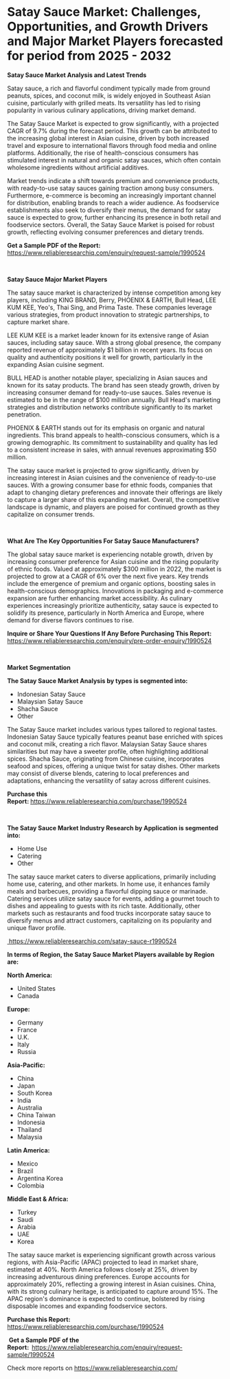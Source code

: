 <p><h1>Satay Sauce Market: Challenges, Opportunities, and Growth Drivers and Major Market Players forecasted for period from 2025 - 2032</h1></p><p><strong>Satay Sauce Market Analysis and Latest Trends</strong></p>
<p><p>Satay sauce, a rich and flavorful condiment typically made from ground peanuts, spices, and coconut milk, is widely enjoyed in Southeast Asian cuisine, particularly with grilled meats. Its versatility has led to rising popularity in various culinary applications, driving market demand.</p><p>The Satay Sauce Market is expected to grow significantly, with a projected CAGR of 9.7% during the forecast period. This growth can be attributed to the increasing global interest in Asian cuisine, driven by both increased travel and exposure to international flavors through food media and online platforms. Additionally, the rise of health-conscious consumers has stimulated interest in natural and organic satay sauces, which often contain wholesome ingredients without artificial additives.</p><p>Market trends indicate a shift towards premium and convenience products, with ready-to-use satay sauces gaining traction among busy consumers. Furthermore, e-commerce is becoming an increasingly important channel for distribution, enabling brands to reach a wider audience. As foodservice establishments also seek to diversify their menus, the demand for satay sauce is expected to grow, further enhancing its presence in both retail and foodservice sectors. Overall, the Satay Sauce Market is poised for robust growth, reflecting evolving consumer preferences and dietary trends.</p></p>
<p><strong>Get a Sample PDF of the Report:&nbsp;</strong> <a href="https://www.reliableresearchiq.com/enquiry/request-sample/1990524?utm_campaign=2463&utm_medium=2&utm_source=Github&utm_content=ia&utm_term=05042025&utm_id=satay-sauce">https://www.reliableresearchiq.com/enquiry/request-sample/1990524</a></p>
<p>&nbsp;</p>
<p><strong>Satay Sauce Major Market Players</strong></p>
<p><p>The satay sauce market is characterized by intense competition among key players, including KING BRAND, Berry, PHOENIX & EARTH, Bull Head, LEE KUM KEE, Yeo's, Thai Sing, and Prima Taste. These companies leverage various strategies, from product innovation to strategic partnerships, to capture market share.</p><p>LEE KUM KEE is a market leader known for its extensive range of Asian sauces, including satay sauce. With a strong global presence, the company reported revenue of approximately $1 billion in recent years. Its focus on quality and authenticity positions it well for growth, particularly in the expanding Asian cuisine segment.</p><p>BULL HEAD is another notable player, specializing in Asian sauces and known for its satay products. The brand has seen steady growth, driven by increasing consumer demand for ready-to-use sauces. Sales revenue is estimated to be in the range of $100 million annually. Bull Head's marketing strategies and distribution networks contribute significantly to its market penetration.</p><p>PHOENIX & EARTH stands out for its emphasis on organic and natural ingredients. This brand appeals to health-conscious consumers, which is a growing demographic. Its commitment to sustainability and quality has led to a consistent increase in sales, with annual revenues approximating $50 million.</p><p>The satay sauce market is projected to grow significantly, driven by increasing interest in Asian cuisines and the convenience of ready-to-use sauces. With a growing consumer base for ethnic foods, companies that adapt to changing dietary preferences and innovate their offerings are likely to capture a larger share of this expanding market. Overall, the competitive landscape is dynamic, and players are poised for continued growth as they capitalize on consumer trends.</p></p>
<p>&nbsp;</p>
<p><strong>What Are The Key Opportunities For Satay Sauce Manufacturers?</strong></p>
<p><p>The global satay sauce market is experiencing notable growth, driven by increasing consumer preference for Asian cuisine and the rising popularity of ethnic foods. Valued at approximately $300 million in 2022, the market is projected to grow at a CAGR of 6% over the next five years. Key trends include the emergence of premium and organic options, boosting sales in health-conscious demographics. Innovations in packaging and e-commerce expansion are further enhancing market accessibility. As culinary experiences increasingly prioritize authenticity, satay sauce is expected to solidify its presence, particularly in North America and Europe, where demand for diverse flavors continues to rise.</p></p>
<p><strong>Inquire or Share Your Questions If Any Before Purchasing This Report:</strong> <a href="https://www.reliableresearchiq.com/enquiry/pre-order-enquiry/1990524?utm_campaign=2463&utm_medium=2&utm_source=Github&utm_content=ia&utm_term=05042025&utm_id=satay-sauce">https://www.reliableresearchiq.com/enquiry/pre-order-enquiry/1990524</a></p>
<p>&nbsp;</p>
<p><strong>Market Segmentation</strong></p>
<p><strong>The Satay Sauce Market Analysis by types is segmented into:</strong></p>
<p><ul><li>Indonesian Satay Sauce</li><li>Malaysian Satay Sauce</li><li>Shacha Sauce</li><li>Other</li></ul></p>
<p><p>The Satay Sauce market includes various types tailored to regional tastes. Indonesian Satay Sauce typically features peanut base enriched with spices and coconut milk, creating a rich flavor. Malaysian Satay Sauce shares similarities but may have a sweeter profile, often highlighting additional spices. Shacha Sauce, originating from Chinese cuisine, incorporates seafood and spices, offering a unique twist for satay dishes. Other markets may consist of diverse blends, catering to local preferences and adaptations, enhancing the versatility of satay across different cuisines.</p></p>
<p><strong>Purchase this Report:&nbsp;</strong><a href="https://www.reliableresearchiq.com/purchase/1990524?utm_campaign=2463&utm_medium=2&utm_source=Github&utm_content=ia&utm_term=05042025&utm_id=satay-sauce">https://www.reliableresearchiq.com/purchase/1990524</a></p>
<p>&nbsp;</p>
<p><strong>The Satay Sauce Market Industry Research by Application is segmented into:</strong></p>
<p><ul><li>Home Use</li><li>Catering</li><li>Other</li></ul></p>
<p><p>The satay sauce market caters to diverse applications, primarily including home use, catering, and other markets. In home use, it enhances family meals and barbecues, providing a flavorful dipping sauce or marinade. Catering services utilize satay sauce for events, adding a gourmet touch to dishes and appealing to guests with its rich taste. Additionally, other markets such as restaurants and food trucks incorporate satay sauce to diversify menus and attract customers, capitalizing on its popularity and unique flavor profile.</p></p>
<p><a href="https://www.reliableresearchiq.com/satay-sauce-r1990524?utm_campaign=2463&utm_medium=2&utm_source=Github&utm_content=ia&utm_term=05042025&utm_id=satay-sauce">&nbsp;https://www.reliableresearchiq.com/satay-sauce-r1990524</a></p>
<p><strong>In terms of Region, the Satay Sauce Market Players available by Region are:</strong></p>
<p>
    <p> <strong> North America: </strong>
        <ul>
            <li>United States</li>
            <li>Canada</li>
        </ul>
        </p> 
    <p> <strong> Europe: </strong>
        <ul>
            <li>Germany</li>
            <li>France</li>
            <li>U.K.</li>
            <li>Italy</li>
            <li>Russia</li>
        </ul>
        </p> 
    <p> <strong> Asia-Pacific: </strong>
        <ul>
            <li>China</li>
            <li>Japan</li>
            <li>South Korea</li>
            <li>India</li>
            <li>Australia</li>
            <li>China Taiwan</li>
            <li>Indonesia</li>
            <li>Thailand</li>
            <li>Malaysia</li>
        </ul>
        </p> 
    <p> <strong> Latin America: </strong>
        <ul>
            <li>Mexico</li>
            <li>Brazil</li>
            <li>Argentina Korea</li>
            <li>Colombia</li>
        </ul>
        </p> 
    <p> <strong> Middle East & Africa: </strong>
        <ul>
            <li>Turkey</li>
            <li>Saudi</li>
            <li>Arabia</li>
            <li>UAE</li>
            <li>Korea</li>
        </ul>
    </p>
    </p>
<p><p>The satay sauce market is experiencing significant growth across various regions, with Asia-Pacific (APAC) projected to lead in market share, estimated at 40%. North America follows closely at 25%, driven by increasing adventurous dining preferences. Europe accounts for approximately 20%, reflecting a growing interest in Asian cuisines. China, with its strong culinary heritage, is anticipated to capture around 15%. The APAC region's dominance is expected to continue, bolstered by rising disposable incomes and expanding foodservice sectors.</p></p>
<p><strong>Purchase this Report: </strong><a href="https://www.reliableresearchiq.com/purchase/1990524?utm_campaign=2463&utm_medium=2&utm_source=Github&utm_content=ia&utm_term=05042025&utm_id=satay-sauce">https://www.reliableresearchiq.com/purchase/1990524</a></p>
<p>&nbsp;<strong>Get a Sample PDF of the Report:&nbsp;&nbsp;</strong><a href="https://www.reliableresearchiq.com/enquiry/request-sample/1990524?utm_campaign=2463&utm_medium=2&utm_source=Github&utm_content=ia&utm_term=05042025&utm_id=satay-sauce">https://www.reliableresearchiq.com/enquiry/request-sample/1990524</a></p>
<p><strong></strong></p>
<p>Check more reports on <a href="https://www.reliableresearchiq.com/?utm_campaign=2463&utm_medium=2&utm_source=Github&utm_content=ia&utm_term=05042025&utm_id=satay-sauce">https://www.reliableresearchiq.com/</a></p>